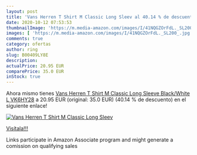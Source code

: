 ```yaml
---
layout: post
title: 'Vans Herren T Shirt M Classic Long Sleev al 40.14 % de descuento'
date: 2020-10-12 07:53:53
thumbnailImage: 'https://m.media-amazon.com/images/I/41NQGZOrFdL._SL200_.jpg'
images: [ 'https://m.media-amazon.com/images/I/41NQGZOrFdL._SL200_.jpg' ]
comments: true
category: ofertas
author: ring
slug: B00409LY8E
description:
actualPrice: 20.95 EUR
comparePrice: 35.0 EUR
inStock: true
---
```


Ahora mismo tienes [Vans Herren T Shirt M Classic Long Sleeve  Black/White  L  VK6HY28](https://www.amazon.it/dp/B00409LY8E/?tag=tolees00-21) a 20.95 EUR (original: 35.0 EUR) (40.14 %  de descuento) en el siguiente enlace!

[![Vans Herren T Shirt M Classic Long Sleev](https://m.media-amazon.com/images/I/41NQGZOrFdL._SL200_.jpg)](https://www.amazon.it/dp/B00409LY8E/?tag=tolees00-21)

[Visítala!!!](https://www.amazon.it/dp/B00409LY8E/?tag=tolees00-21)

Links participate in Amazon Associate program and might generate a comission on qualifying sales
